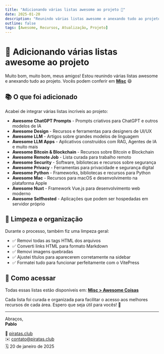 ```yaml
---
title: "Adicionando várias listas awesome ao projeto 🚀"
date: 2025-01-20
description: "Reunindo várias listas awesome e anexando tudo ao projeto para facilitar o acesso aos melhores recursos."
outline: false
tags: [Awesome, Recursos, Atualização, Projeto]
---
```


# 🚀 Adicionando várias listas awesome ao projeto

Muito bom, muito bom, meus amigos! Estou reunindo várias listas awesome e anexando tudo ao projeto. Vocês podem conferir em **[Misc](/nice-misc)** 😄

## 📚 O que foi adicionado

Acabei de integrar várias listas incríveis ao projeto:

- **Awesome ChatGPT Prompts** - Prompts criativos para ChatGPT e outros modelos de IA
- **Awesome Design** - Recursos e ferramentas para designers de UI/UX
- **Awesome LLM** - Artigos sobre grandes modelos de linguagem
- **Awesome LLM Apps** - Aplicativos construídos com RAG, Agentes de IA e muito mais
- **Awesome Bitcoin & Blockchain** - Recursos sobre Bitcoin e Blockchain
- **Awesome Remote Job** - Lista curada para trabalho remoto
- **Awesome Security** - Software, bibliotecas e recursos sobre segurança
- **Awesome Privacy** - Ferramentas para privacidade e segurança digital
- **Awesome Python** - Frameworks, bibliotecas e recursos para Python
- **Awesome Mac** - Recursos para macOS e desenvolvimento na plataforma Apple
- **Awesome Nuxt** - Framework Vue.js para desenvolvimento web moderno
- **Awesome Selfhosted** - Aplicações que podem ser hospedadas em servidor próprio

## 🧹 Limpeza e organização

Durante o processo, também fiz uma limpeza geral:

- ✅ Removi todas as tags HTML dos arquivos
- ✅ Converti links HTML para formato Markdown
- ✅ Removi imagens quebradas
- ✅ Ajustei títulos para aparecerem corretamente na sidebar
- ✅ Formatei tudo para funcionar perfeitamente com o VitePress

## 🎯 Como acessar

Todas essas listas estão disponíveis em:
**[Misc > Awesome Coisas](/nice-misc/awesome-coisas/awesome-coisas)**

Cada lista foi curada e organizada para facilitar o acesso aos melhores recursos de cada área. Espero que seja útil para vocês! 🎉

---

Abraços,  
**Pablo**

📡 [piratas.club](https://piratas.club)  
✉️ contato@piratas.club  
🗓️ 20 de janeiro de 2025


